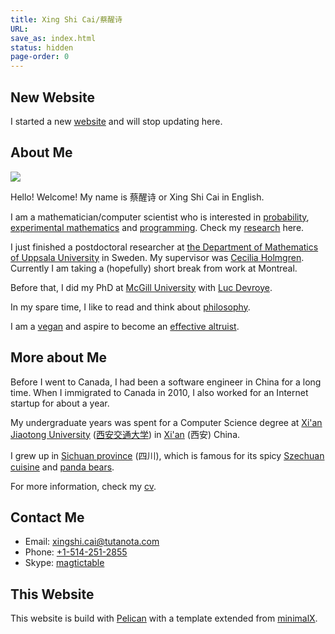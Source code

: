 ```yaml
---
title: Xing Shi Cai/蔡醒诗
URL:
save_as: index.html
status: hidden
page-order: 0
---
```


## New Website

I started a new [website](https://newptcai.gitlab.io/) and will stop updating here.

## About Me

<a style="color: black" href="{filename}/photo/my-photos.md">
<img src="{static}/authors/xing-shi-cai.png" class="heading"></img>
</a>

Hello! Welcome! My name is 蔡醒诗 or Xing Shi Cai in English.  

I am a mathematician/computer scientist who is interested in [probability]({tag}probability),
[experimental mathematics]({tag}experimental-math) and [programming]({tag}programming).  Check my
[research]({filename}research.md) here.

I just finished a postdoctoral researcher at [the Department of Mathematics of Uppsala
University](https://www.uu.se/en) in Sweden.  My supervisor was [Cecilia
Holmgren](http://katalog.uu.se/profile/?id=N5-824). Currently I am taking a (hopefully) short break
from work at Montreal.

Before that, I did my PhD at [McGill University](http://mcgill.ca) with [Luc
Devroye](http://luc.devroye.org/). 


In my spare time, I like to read and think about [philosophy]({tag}philosophy).

I am a [vegan]({tag}vegan) and aspire to become an [effective altruist]({tag}effective-altruism).


## More about Me

Before I went to Canada, I had been a software engineer  in China for a long time.  When I immigrated
to Canada in 2010, I also worked for an Internet startup for about a year.

My undergraduate years was spent for a Computer Science  degree at [Xi'an Jiaotong
University](http://www.xjtu.edu.cn/en/) ([西安交通大学](http://www.xjtu.edu.cn/)) in
[Xi'an](https://en.wikipedia.org/wiki/Xi%27an)
(西安) China.

I grew up in [Sichuan province](http://en.wikipedia.org/wiki/Sichuan) (四川), which is famous for
its spicy [Szechuan cuisine](http://en.wikipedia.org/wiki/Szechuan_cuisine)  and [panda
bears](https://en.wikipedia.org/wiki/Sichuan_Giant_Panda_Sanctuaries).

For more information, check my
[cv]({static}/doc/mycv.pdf).

## Contact Me

* Email: [xingshi.cai@tutanota.com](mailto:xingshi.cai@tutanota.com)
* Phone: <a href="tel:+15142512855">+1-514-251-2855</a>
* Skype: [magtictable](https://join.skype.com/invite/h4i4wxzWD3i6)
 
## This Website

This website is build with [Pelican](http://getpelican.com) with a template extended from [minimalX](https://github.com/art1fa/minimalX).
